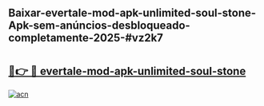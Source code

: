 ## Baixar-evertale-mod-apk-unlimited-soul-stone-Apk-sem-anúncios-desbloqueado-completamente-2025-#vz2k7

# <h2><a href="https://ainizakaria.my?title=evertale-mod-apk-unlimited-soul-stone&ref=20M">🔗👉 🔴 evertale-mod-apk-unlimited-soul-stone</a></h2>

[![acn](https://github.com/user-attachments/assets/0f9c940e-d8b0-45ae-aac7-cd30a18b3e1c)](https://ainizakaria.my?title=evertale-mod-apk-unlimited-soul-stone&ref=20M)

